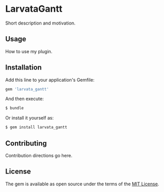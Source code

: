 # LarvataGantt
Short description and motivation.

## Usage
How to use my plugin.

## Installation
Add this line to your application's Gemfile:

```ruby
gem 'larvata_gantt'
```

And then execute:
```bash
$ bundle
```

Or install it yourself as:
```bash
$ gem install larvata_gantt
```

## Contributing
Contribution directions go here.

## License
The gem is available as open source under the terms of the [MIT License](https://opensource.org/licenses/MIT).
